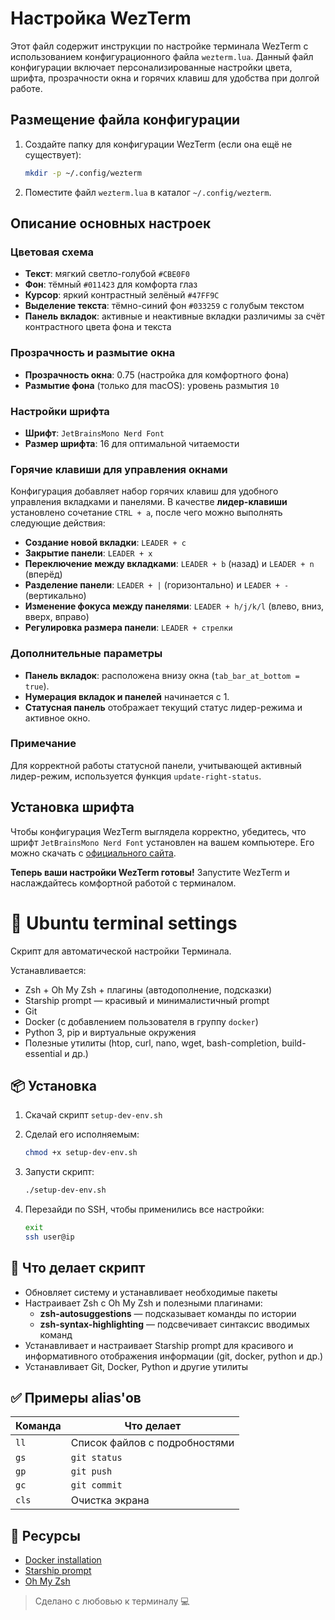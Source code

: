 
# Настройка WezTerm

Этот файл содержит инструкции по настройке терминала WezTerm с использованием конфигурационного файла `wezterm.lua`. Данный файл конфигурации включает персонализированные настройки цвета, шрифта, прозрачности окна и горячих клавиш для удобства при долгой работе.

## Размещение файла конфигурации

1. Создайте папку для конфигурации WezTerm (если она ещё не существует):
   ```bash
   mkdir -p ~/.config/wezterm
   ```

2. Поместите файл `wezterm.lua` в каталог `~/.config/wezterm`.

## Описание основных настроек

### Цветовая схема

- **Текст**: мягкий светло-голубой `#CBE0F0`
- **Фон**: тёмный `#011423` для комфорта глаз
- **Курсор**: яркий контрастный зелёный `#47FF9C`
- **Выделение текста**: тёмно-синий фон `#033259` с голубым текстом
- **Панель вкладок**: активные и неактивные вкладки различимы за счёт контрастного цвета фона и текста

### Прозрачность и размытие окна

- **Прозрачность окна**: 0.75 (настройка для комфортного фона)
- **Размытие фона** (только для macOS): уровень размытия `10`

### Настройки шрифта

- **Шрифт**: `JetBrainsMono Nerd Font`
- **Размер шрифта**: 16 для оптимальной читаемости

### Горячие клавиши для управления окнами

Конфигурация добавляет набор горячих клавиш для удобного управления вкладками и панелями. В качестве **лидер-клавиши** установлено сочетание `CTRL + a`, после чего можно выполнять следующие действия:

- **Создание новой вкладки**: `LEADER + c`
- **Закрытие панели**: `LEADER + x`
- **Переключение между вкладками**: `LEADER + b` (назад) и `LEADER + n` (вперёд)
- **Разделение панели**: `LEADER + |` (горизонтально) и `LEADER + -` (вертикально)
- **Изменение фокуса между панелями**: `LEADER + h/j/k/l` (влево, вниз, вверх, вправо)
- **Регулировка размера панели**: `LEADER + стрелки`

### Дополнительные параметры

- **Панель вкладок**: расположена внизу окна (`tab_bar_at_bottom = true`).
- **Нумерация вкладок и панелей** начинается с 1.
- **Статусная панель** отображает текущий статус лидер-режима и активное окно.

### Примечание

Для корректной работы статусной панели, учитывающей активный лидер-режим, используется функция `update-right-status`.

## Установка шрифта

Чтобы конфигурация WezTerm выглядела корректно, убедитесь, что шрифт `JetBrainsMono Nerd Font` установлен на вашем компьютере. Его можно скачать с [официального сайта](https://www.nerdfonts.com/).

**Теперь ваши настройки WezTerm готовы!** Запустите WezTerm и наслаждайтесь комфортной работой с терминалом.

# 🧰 Ubuntu terminal settings 

Скрипт для автоматической настройки Терминала.

Устанавливается:
- Zsh + Oh My Zsh + плагины (автодополнение, подсказки)
- Starship prompt — красивый и минималистичный prompt
- Git
- Docker (с добавлением пользователя в группу `docker`)
- Python 3, pip и виртуальные окружения
- Полезные утилиты (htop, curl, nano, wget, bash-completion, build-essential и др.)

## 📦 Установка

1. Скачай скрипт `setup-dev-env.sh`

2. Сделай его исполняемым:
    ```bash
    chmod +x setup-dev-env.sh
    ```

3. Запусти скрипт:
    ```bash
    ./setup-dev-env.sh
    ```

4. Перезайди по SSH, чтобы применились все настройки:
    ```bash
    exit
    ssh user@ip
    ```

## 📁 Что делает скрипт

- Обновляет систему и устанавливает необходимые пакеты
- Настраивает Zsh с Oh My Zsh и полезными плагинами:
  - **zsh-autosuggestions** — подсказывает команды по истории
  - **zsh-syntax-highlighting** — подсвечивает синтаксис вводимых команд
- Устанавливает и настраивает Starship prompt для красивого и информативного отображения информации (git, docker, python и др.)
- Устанавливает Git, Docker, Python и другие утилиты

## ✅ Примеры alias'ов

| Команда | Что делает                     |
|---------|--------------------------------|
| `ll`    | Список файлов с подробностями  |
| `gs`    | `git status`                   |
| `gp`    | `git push`                     |
| `gc`    | `git commit`                   |
| `cls`   | Очистка экрана                 |


## 🐧 Ресурсы

- [Docker installation](https://get.docker.com)
- [Starship prompt](https://starship.rs)
- [Oh My Zsh](https://ohmyz.sh)

> Сделано с любовью к терминалу 💻
